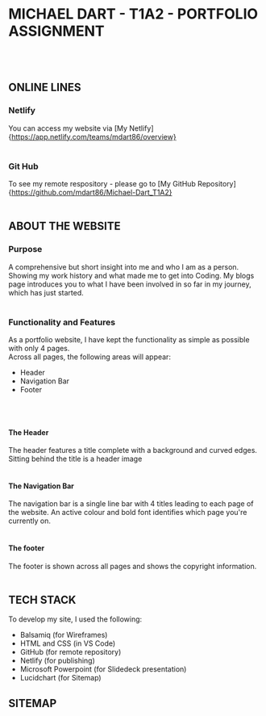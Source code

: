 # MICHAEL DART - T1A2 - PORTFOLIO ASSIGNMENT
<br>
<br>

## ONLINE LINES

### Netlify 
You can access my website via [My Netlify]{https://app.netlify.com/teams/mdart86/overview}
<br>
<br>

### Git Hub
To see my remote respository - please go to [My GitHub Repository]{https://github.com/mdart86/Michael-Dart_T1A2}
<br>
<br>

## ABOUT THE WEBSITE

### Purpose
A comprehensive but short insight into me and who I am as a person. Showing my work history and what made me to get into Coding. My blogs page introduces you to what I have been involved in so far in my journey, which has just started.
<br>
<br>

### Functionality and Features
As a portfolio website, I have kept the functionality as simple as possible with only 4 pages.<br>
Across all pages, the following areas will appear:<br>
- Header
- Navigation Bar
- Footer
<br>
<br>

#### The Header
The header features a title complete with a background and curved edges. Sitting behind the title is a header image
<br>
<br>

#### The Navigation Bar
The navigation bar is a single line bar with 4 titles leading to each page of the website. An active colour and bold font identifies which page you're currently on.
<br>
<br>

#### The footer
The footer is shown across all pages and shows the copyright information.
<br>
<br>



## TECH STACK
To develop my site, I used the following:
- Balsamiq (for Wireframes)
- HTML and CSS (in VS Code)
- GitHub (for remote repository)
- Netlify (for publishing)
- Microsoft Powerpoint (for Slidedeck presentation)
- Lucidchart (for Sitemap)

## SITEMAP
